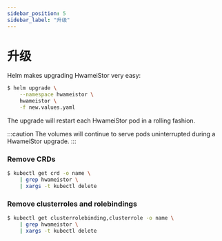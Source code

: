 ```yaml
---
sidebar_position: 5
sidebar_label: "升级"
---
```


# 升级

Helm makes upgrading HwameiStor very easy:

```bash
$ helm upgrade \
    --namespace hwameistor \
    hwameistor \
    -f new.values.yaml
```

The upgrade will restart each HwameiStor pod in a rolling fashion.

:::caution
The volumes will continue to serve pods uninterrupted during a HwameiStor upgrade.
:::

### Remove CRDs

```bash
$ kubectl get crd -o name \
    | grep hwameistor \
    | xargs -t kubectl delete
```

### Remove clusterroles and rolebindings

```bash
$ kubectl get clusterrolebinding,clusterrole -o name \
    | grep hwameistor \
    | xargs -t kubectl delete
```